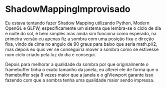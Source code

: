 # ShadowMappingImprovisado
   Eu estava tentando fazer Shadow Mapping utilizando Python, Modern OpenGL e GLFW, especificamente um sistema que lembra-se o ciclo de dia e noite do sol, é bem simples mas ainda sim funciona como esperado, na primeira versão eu apenas fiz a sombra com uma posição fixa e direção fixa, vindo de cima no angulo de 90 graus para baixo que seria math.pi/2, mas depois eu quis ver se conseguiria mover a sombra como se estivesse num ciclo criado pela luz do dia e consegui.
    
   Depois para melhorar a qualidade da sombra por que originalmente o framebuffer tinha o exato tamanho da janela, eu alterei ele de forma que o framebuffer seja 8 vezes maior que a janela e o glViewport garante isso fazendo com que a sombra tenha uma qualidade maior sendo impressa.
